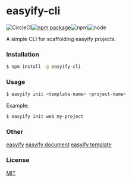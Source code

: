 # easyify-cli 

![CircleCI](https://img.shields.io/circleci/project/github/webkong/easyify-cli.svg)[![npm package](https://img.shields.io/npm/v/easyify-cli.svg)](https://www.npmjs.com/package/easyify-cli)![npm](https://img.shields.io/npm/l/easyify-cli.svg)![node](https://img.shields.io/node/v/easyify-cli.svg)


A simple CLI for scaffolding easyify projects.

### Installation


``` bash
$ npm install -g easyify-cli
```

### Usage

``` bash
$ easyify init <template-name> <project-name>
```

Example:

``` bash
$ easyify init web my-project
```

### Other

[easyify](https://github.com/webkong/easyify)
[easyify document](https://easyify.webkong.cn)
[easyify template](https://github.com/easyify)

### License

[MIT](http://opensource.org/licenses/MIT)

